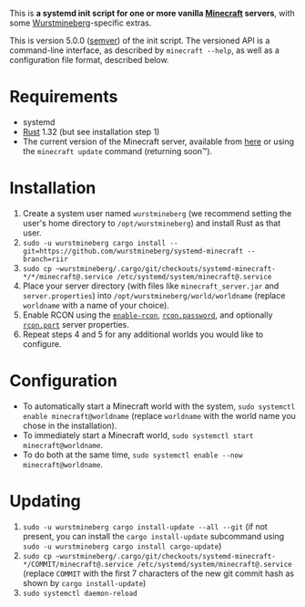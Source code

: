 This is **a systemd init script for one or more vanilla [Minecraft](https://minecraft.net/) servers**, with some [Wurstmineberg](https://wurstmineberg.de/)-specific extras.

This is version 5.0.0 ([semver](https://semver.org/)) of the init script. The versioned API is a command-line interface, as described by `minecraft --help`, as well as a configuration file format, described below.

# Requirements

* systemd
* [Rust](https://www.rust-lang.org/) 1.32 (but see installation step 1)
* The current version of the Minecraft server, available from [here](https://minecraft.net/en-us/download/server) or using the `minecraft update` command (returning soon™).

# Installation

1. Create a system user named `wurstmineberg` (we recommend setting the user's home directory to `/opt/wurstmineberg`) and install Rust as that user.
2. `sudo -u wurstmineberg cargo install --git=https://github.com/wurstmineberg/systemd-minecraft --branch=riir`
3. `sudo cp ~wurstmineberg/.cargo/git/checkouts/systemd-minecraft-*/*/minecraft@.service /etc/systemd/system/minecraft@.service`
4. Place your server directory (with files like `minecraft_server.jar` and `server.properties`) into `/opt/wurstmineberg/world/worldname` (replace `worldname` with a name of your choice).
5. Enable RCON using the [`enable-rcon`](https://minecraft.gamepedia.com/Server.properties#enable-rcon), [`rcon.password`](https://minecraft.gamepedia.com/Server.properties#rcon.password), and optionally [`rcon.port`](https://minecraft.gamepedia.com/Server.properties#rcon.port) server properties.
6. Repeat steps 4 and 5 for any additional worlds you would like to configure.

# Configuration

* To automatically start a Minecraft world with the system, `sudo systemctl enable minecraft@worldname` (replace `worldname` with the world name you chose in the installation).
* To immediately start a Minecraft world, `sudo systemctl start minecraft@worldname`.
* To do both at the same time, `sudo systemctl enable --now minecraft@worldname`.

# Updating

1. `sudo -u wurstmineberg cargo install-update --all --git` (if not present, you can install the `cargo install-update` subcommand using `sudo -u wurstmineberg cargo install cargo-update`)
2. `sudo cp ~wurstmineberg/.cargo/git/checkouts/systemd-minecraft-*/COMMIT/minecraft@.service /etc/systemd/system/minecraft@.service` (replace `COMMIT` with the first 7 characters of the new git commit hash as shown by `cargo install-update`)
3. `sudo systemctl daemon-reload`
